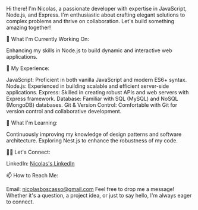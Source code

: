 Hi there! I'm Nicolas, a passionate developer with expertise in JavaScript, Node.js, and Express. I'm enthusiastic about crafting elegant solutions to complex problems and thrive on collaboration. Let's build something amazing together!

🚀 What I'm Currently Working On:

Enhancing my skills in Node.js to build dynamic and interactive web applications.

💼 My Experience:

JavaScript: Proficient in both vanilla JavaScript and modern ES6+ syntax.
Node.js: Experienced in building scalable and efficient server-side applications.
Express: Skilled in creating robust APIs and web servers with Express framework.
Database: Familiar with SQL (MySQL) and NoSQL (MongoDB) databases.
Git & Version Control: Comfortable with Git for version control and collaborative development.

🌱 What I'm Learning:

Continuously improving my knowledge of design patterns and software architecture.
Exploring Nest.js to enhance the robustness of my code.

👨‍💻 Let's Connect:

LinkedIn: [Nicolas's LinkedIn](https://www.linkedin.com/in/nicolas-boscasso/)

📫 How to Reach Me:

Email: nicolasboscasso@gmail.com
Feel free to drop me a message! Whether it's a question, a project idea, or just to say hello, I'm always eager to connect.
